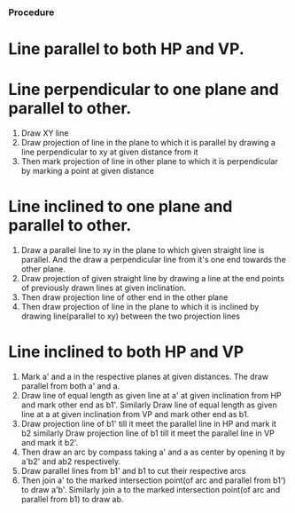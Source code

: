 ### Procedure
# Line parallel to both HP and VP.

# Line perpendicular to one plane and parallel to other.
1. Draw XY line
2. Draw projection of line in the plane to which it is parallel by drawing a line perpendicular to xy at given distance from it
3. Then mark projection of line in other plane to which it is perpendicular by marking a point at given distance 

# Line inclined to one plane and parallel to other.
1. Draw a parallel line to xy in the plane to which given straight line is parallel. And the draw a perpendicular line from it's one end towards the other plane.
2. Draw projection of given straight line by drawing a line at the end points of previously drawn lines at given inclination. 
3. Then draw projection line of other end in the other plane
4. Then draw projection of line in the plane to which it is inclined by drawing line(parallel to xy) between the two projection lines

# Line inclined to both HP and VP
1. Mark a' and a in the respective planes at given distances. The draw parallel from both a' and a.
2. Draw line of equal length as given line at a' at given inclination from HP and mark other end as b1'. Similarly Draw line of equal length as given line at a at given inclination from VP and mark other end as b1.
3. Draw projection line of b1' till it meet the parallel line in HP and mark it b2 similarly Draw projection line of b1 till it meet the parallel line in VP and mark it b2'.
4. Then draw an arc by compass taking a' and a as center by opening it by a'b2' and ab2 respectively. 
5. Draw parallel lines from b1' and b1 to cut their respective arcs
6. Then join a' to the marked intersection point(of arc and parallel from b1') to draw a'b'. Similarly join a to the marked intersection point(of arc and parallel from b1) to draw ab. 
